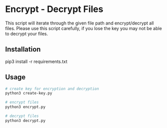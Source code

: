 # Encrypt - Decrypt Files 

This script will iterate through the given file path and encrypt/decrypt all files. Please use this script carefully, if you lose the key you may not be
able to decrypt your files.

## Installation

pip3 install -r requirements.txt

## Usage

```bash
# create key for encryption and decryption
python3 create-key.py

# encrypt files
python3 encrypt.py

# decrypt files
python3 decrypt.py

```